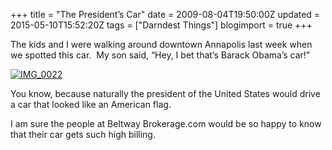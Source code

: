 +++
title = "The President’s Car"
date = 2009-08-04T19:50:00Z
updated = 2015-05-10T15:52:20Z
tags = ["Darndest Things"]
blogimport = true 
+++

The kids and I were walking around downtown Annapolis last week when we spotted this car.&#160; My son said, “Hey, I bet that’s Barack Obama’s car!”&#160; 

[![IMG_0022](https://latc.s3.amazonaws.com/wp-content/uploads/2009/08/IMG_0022.jpg "IMG_0022")](https://latc.s3.amazonaws.com/wp-content/uploads/2009/08/IMG_0022.jpg) 

You know, because naturally the president of the United States would drive a car that looked like an American flag. 

I am sure the people at Beltway Brokerage.com would be so happy to know that their car gets such high billing.&#160;&#160; 
